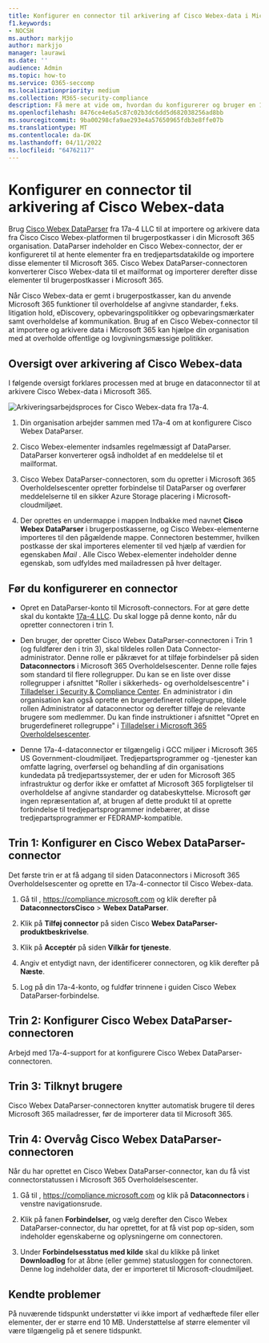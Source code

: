 ```yaml
---
title: Konfigurer en connector til arkivering af Cisco Webex-data i Microsoft 365
f1.keywords:
- NOCSH
ms.author: markjjo
author: markjjo
manager: laurawi
ms.date: ''
audience: Admin
ms.topic: how-to
ms.service: O365-seccomp
ms.localizationpriority: medium
ms.collection: M365-security-compliance
description: Få mere at vide om, hvordan du konfigurerer og bruger en 17a-4 Cisco Webex DataParser-connector til at importere og arkivere Cisco Webex-data i Microsoft 365.
ms.openlocfilehash: 8476ce4e6a5c87c02b3dc6dd5d682038256ad8bb
ms.sourcegitcommit: 9ba00298cfa9ae293e4a57650965fdb3e8ffe07b
ms.translationtype: MT
ms.contentlocale: da-DK
ms.lasthandoff: 04/11/2022
ms.locfileid: "64762117"
---
```

# <a name="set-up-a-connector-to-archive-cisco-webex-data"></a>Konfigurer en connector til arkivering af Cisco Webex-data

Brug [Cisco Webex DataParser](https://www.17a-4.com/webex-dataparser/) fra 17a-4 LLC til at importere og arkivere data fra Cisco Cisco Webex-platformen til brugerpostkasser i din Microsoft 365 organisation. DataParser indeholder en Cisco Webex-connector, der er konfigureret til at hente elementer fra en tredjepartsdatakilde og importere disse elementer til Microsoft 365. Cisco Webex DataParser-connectoren konverterer Cisco Webex-data til et mailformat og importerer derefter disse elementer til brugerpostkasser i Microsoft 365.

Når Cisco Webex-data er gemt i brugerpostkasser, kan du anvende Microsoft 365 funktioner til overholdelse af angivne standarder, f.eks. litigation hold, eDiscovery, opbevaringspolitikker og opbevaringsmærkater samt overholdelse af kommunikation. Brug af en Cisco Webex-connector til at importere og arkivere data i Microsoft 365 kan hjælpe din organisation med at overholde offentlige og lovgivningsmæssige politikker.

## <a name="overview-of-archiving-cisco-webex-data"></a>Oversigt over arkivering af Cisco Webex-data

I følgende oversigt forklares processen med at bruge en dataconnector til at arkivere Cisco Webex-data i Microsoft 365.

![Arkiveringsarbejdsproces for Cisco Webex-data fra 17a-4.](../media/WebexTeamsDataParserConnectorWorkflow.png)

1. Din organisation arbejder sammen med 17a-4 om at konfigurere Cisco Webex DataParser.

2. Cisco Webex-elementer indsamles regelmæssigt af DataParser. DataParser konverterer også indholdet af en meddelelse til et mailformat.

3. Cisco Webex DataParser-connectoren, som du opretter i Microsoft 365 Overholdelsescenter opretter forbindelse til DataParser og overfører meddelelserne til en sikker Azure Storage placering i Microsoft-cloudmiljøet.

4. Der oprettes en undermappe i mappen Indbakke med navnet **Cisco Webex DataParser** i brugerpostkasserne, og Cisco Webex-elementerne importeres til den pågældende mappe. Connectoren bestemmer, hvilken postkasse der skal importeres elementer til ved hjælp af værdien for egenskaben *Mail* . Alle Cisco Webex-elementer indeholder denne egenskab, som udfyldes med mailadressen på hver deltager.

## <a name="before-you-set-up-a-connector"></a>Før du konfigurerer en connector

- Opret en DataParser-konto til Microsoft-connectors. For at gøre dette skal du kontakte [17a-4 LLC](https://www.17a-4.com/contact/). Du skal logge på denne konto, når du opretter connectoren i trin 1.

- Den bruger, der opretter Cisco Webex DataParser-connectoren i Trin 1 (og fuldfører den i trin 3), skal tildeles rollen Data Connector-administrator. Denne rolle er påkrævet for at tilføje forbindelser på siden **Dataconnectors** i Microsoft 365 Overholdelsescenter. Denne rolle føjes som standard til flere rollegrupper. Du kan se en liste over disse rollegrupper i afsnittet "Roller i sikkerheds- og overholdelsescentre" i [Tilladelser i Security & Compliance Center](../security/office-365-security/permissions-in-the-security-and-compliance-center.md#roles-in-the-security--compliance-center). En administrator i din organisation kan også oprette en brugerdefineret rollegruppe, tildele rollen Administrator af dataconnector og derefter tilføje de relevante brugere som medlemmer. Du kan finde instruktioner i afsnittet "Opret en brugerdefineret rollegruppe" i [Tilladelser i Microsoft 365 Overholdelsescenter](microsoft-365-compliance-center-permissions.md#create-a-custom-role-group).

- Denne 17a-4-dataconnector er tilgængelig i GCC miljøer i Microsoft 365 US Government-cloudmiljøet. Tredjepartsprogrammer og -tjenester kan omfatte lagring, overførsel og behandling af din organisations kundedata på tredjepartssystemer, der er uden for Microsoft 365 infrastruktur og derfor ikke er omfattet af Microsoft 365 forpligtelser til overholdelse af angivne standarder og databeskyttelse. Microsoft gør ingen repræsentation af, at brugen af dette produkt til at oprette forbindelse til tredjepartsprogrammer indebærer, at disse tredjepartsprogrammer er FEDRAMP-kompatible.

## <a name="step-1-set-up-a-cisco-webex-dataparser-connector"></a>Trin 1: Konfigurer en Cisco Webex DataParser-connector

Det første trin er at få adgang til siden Dataconnectors i Microsoft 365 Overholdelsescenter og oprette en 17a-4-connector til Cisco Webex-data.

1. Gå til , <https://compliance.microsoft.com> og klik derefter på **DataconnectorsCisco** >  **Webex DataParser**.

2. Klik på **Tilføj connector** på siden Cisco **Webex DataParser-produktbeskrivelse**.

3. Klik på **Acceptér** på siden **Vilkår for tjeneste**.

4. Angiv et entydigt navn, der identificerer connectoren, og klik derefter på **Næste**.

5. Log på din 17a-4-konto, og fuldfør trinnene i guiden Cisco Webex DataParser-forbindelse.

## <a name="step-2-configure-the-cisco-webex-dataparser-connector"></a>Trin 2: Konfigurer Cisco Webex DataParser-connectoren

Arbejd med 17a-4-support for at konfigurere Cisco Webex DataParser-connectoren.

## <a name="step-3-map-users"></a>Trin 3: Tilknyt brugere

Cisco Webex DataParser-connectoren knytter automatisk brugere til deres Microsoft 365 mailadresser, før de importerer data til Microsoft 365.

## <a name="step-4-monitor-the-cisco-webex-dataparser-connector"></a>Trin 4: Overvåg Cisco Webex DataParser-connectoren

Når du har oprettet en Cisco Webex DataParser-connector, kan du få vist connectorstatussen i Microsoft 365 Overholdelsescenter.

1. Gå til , <https://compliance.microsoft.com> og klik på **Dataconnectors** i venstre navigationsrude.

2. Klik på fanen **Forbindelser,** og vælg derefter den Cisco Webex DataParser-connector, du har oprettet, for at få vist pop op-siden, som indeholder egenskaberne og oplysningerne om connectoren.

3. Under **Forbindelsesstatus med kilde** skal du klikke på linket **Downloadlog** for at åbne (eller gemme) statusloggen for connectoren. Denne log indeholder data, der er importeret til Microsoft-cloudmiljøet.

## <a name="known-issues"></a>Kendte problemer

På nuværende tidspunkt understøtter vi ikke import af vedhæftede filer eller elementer, der er større end 10 MB. Understøttelse af større elementer vil være tilgængelig på et senere tidspunkt.
